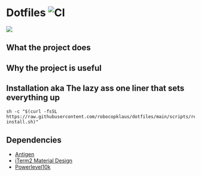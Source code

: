 # Dotfiles ![CI](https://github.com/robocopklaus/dotfiles/workflows/CI/badge.svg)
![](https://raw.githubusercontent.com/robocopklaus/dotfiles/main/screenshot.png)

## What the project does

## Why the project is useful

## Installation aka The lazy ass one liner that sets everything up

```
sh -c "$(curl -fsSL https://raw.githubusercontent.com/robocopklaus/dotfiles/main/scripts/remote-install.sh)"
```

## Dependencies

- [Antigen](https://github.com/zsh-users/antigen)
- [iTerm2 Material Design](https://github.com/MartinSeeler/iterm2-material-design)
- [Powerlevel10k](https://github.com/romkatv/powerlevel10k)